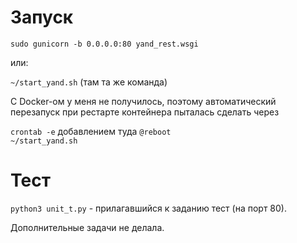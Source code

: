# Запуск #
<code>sudo gunicorn -b 0.0.0.0:80 yand_rest.wsgi</code>

или:

<code>~/start_yand.sh</code> (там та же команда)



С Docker-ом у меня не получилось, поэтому автоматический перезапуск при рестарте контейнера пыталась сделать через 

<code>crontab -e</code> добавлением туда <code>@reboot ~/start_yand.sh</code>



# Тест #
<code>python3 unit_t.py</code> -  прилагавшийся к заданию тест (на порт 80).

Дополнительные задачи не делала.
